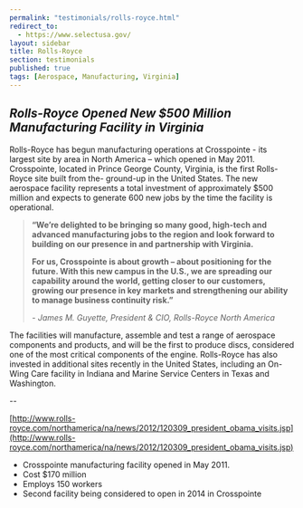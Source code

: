 ```yaml
---
permalink: "testimonials/rolls-royce.html"
redirect_to:
  - https://www.selectusa.gov/
layout: sidebar
title: Rolls-Royce
section: testimonials
published: true
tags: [Aerospace, Manufacturing, Virginia]
---
```

## _Rolls-Royce Opened New $500 Million Manufacturing Facility in Virginia_

Rolls-Royce has begun manufacturing operations at Crosspointe - its largest site by area in North America – which opened in May 2011. Crosspointe, located in Prince George County, Virginia, is the first Rolls-Royce site built from the- ground-up in the United States. The new aerospace facility represents a total investment of approximately $500 million and expects to generate 600 new jobs by the time the facility is operational.

>**“We’re delighted to be bringing so many good, high-tech and advanced manufacturing jobs to the region and look forward to building on our presence in and partnership with Virginia.**
>
>**For us, Crosspointe is about growth – about positioning for the future. With this new campus in the U.S., we are spreading our capability around the world, getting closer to our customers, growing our presence in key markets and strengthening our ability to manage business continuity risk.”**
>
>_- James M. Guyette, President &amp; CIO, Rolls-Royce North America_

The facilities will manufacture, assemble and test a range of aerospace components and products, and will be the first to produce discs, considered one of the most critical components of the engine. Rolls-Royce has also invested in additional sites recently in the United States, including an On-Wing Care facility in Indiana and Marine Service Centers in Texas and Washington.

--

[http://www.rolls-royce.com/northamerica/na/news/2012/120309_president_obama_visits.jsp](http://www.rolls-royce.com/northamerica/na/news/2012/120309_president_obama_visits.jsp)

*   Crosspointe manufacturing facility opened in May 2011.
*   Cost $170 million
*   Employs 150 workers
*   Second facility being considered to open in 2014 in Crosspointe 
